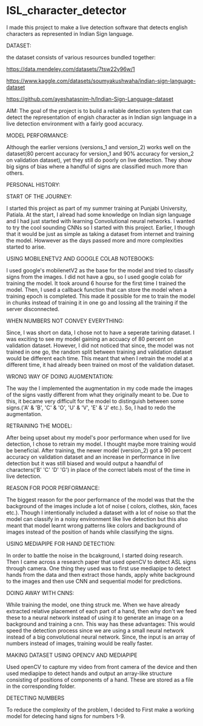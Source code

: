 # ISL_character_detector
I made this project to make a live detection software that detects english characters as represented in Indian Sign language.


DATASET:

the dataset consists of various resources bundled together:

https://data.mendeley.com/datasets/7tsw22y96w/1

https://www.kaggle.com/datasets/soumyakushwaha/indian-sign-language-dataset

https://github.com/ayeshatasnim-h/Indian-Sign-Language-dataset


AIM:
The goal of the project is to build a reliable detection system that can detect the representation of engish character as in Indian sign language in a live detection environment with a fairly good accuracy.

MODEL PERFORMANCE:

Although the earlier versions (versions_1 and version_2) works well on the dataset(80 percent accuracy for version_1 and 90% accuracy for version_2 on validation dataset), yet they still do poorly on live detection. They show big signs of bias where a handful of signs are classified much more than others.


PERSONAL HISTORY:


START OF THE JOURNEY:

I started this project as part of my summer training at Punjabi University, Patiala. At the start, I alread had some knowledge on Indian sign language and I had just started with learning Convolutional neural networks. I wanted to try the cool sounding CNNs so I started with this project. Earlier, I though that it would be just as simple as taking a dataset from internet and training the model. Howwever as the days passed more and more complexities started to arise.


USING MOBILENETV2 AND GOOGLE COLAB NOTEBOOKS:

I used google's mobilenetV2 as the base for the model and tried to classify signs from the images. I did not have a gpu, so I used google colab for training the model. It took around 6 hourse for the first time I trained the model. Then, I used a callback function that can store the model when a training epoch is completed. This made it possible for me to train the model in chunks instead of training it in one go and lossing all the training if the server disconnected.


WHEN NUMBERS NOT CONVEY EVERYTHING:

Since, I was short on data, I chose not to have a seperate tarining dataset. I was exciting to see my model gaining an accuacy of 80 percent on validation dataset. However, I did not noticed that since, the model was not trained in one go, the random split between training and validation dataset would be different each time. This meant that when I retrain the model at a different time, it had already been trained on most of the validation dataset.

WRONG WAY OF DOING AUGMENTATION:

The way the I implemented the augmentation in my code made the images of the signs vastly different from what they originally meant to be. Due to this, it became very difficult for the model to distinguish between some signs.('A' & 'B', 'C' & 'O', 'U' & 'V', 'E' & 'J' etc.). So, I had to redo the augmentation.


RETRAINING THE MODEL:

After being upset about my model's poor performance when used for live detection, I chose to retrain my model. I thought maybe more training would be beneficial. After training, the newer model (version_2) got a 90 percent accuracy on validation dataset and an increase in performance in live detection but it was still biased and would output a haandful of characters('B' 'C' 'D' 'G') in place of the correct labels most of the time in live detection.


REASON FOR POOR PERFORMANCE:

The biggest reason for the poor performance of the model was that the the background of the images include a lot of noise ( colors, clothes, skin, faces etc.). Though I intentionally included a dataset with a lot of noise so that the model can classify in a noisy environment like live detection but this also meant that model learnt wrong patterns like colors and background of images instead of the position of hands while classifying the signs.


USING MEDIAPIPE FOR HAND DETECTION:

In order to battle the noise in the bcakground, I started doing research. Then I came across a research paper that used openCV to detect ASL signs through camera. One thing they used was to first use mediapipe to detect hands from the data and then extract those hands, apply white background to the images and then use CNN and sequential model for predictions.


DOING AWAY WITH CNNS:

While training the model, one thing struck me. When we have already extracted relative placement of each part of a hand, then why don't we feed these to a neural network instead of using it to generate an image on a background and training a cnn. This way has these advantages:
    This would speed the detection process since we are using a small neural network instead of a big convolutional neural network.
    Since, the input is an array of numbers instead of images, training would be really faster.


MAKING DATASET USING OPENCV AND MEDIAPIPE

Used openCV to capture my video from front camera of the device and then used mediapipe to detect hands and output an array-like structure consisting of positions of components of a hand. These are stored as a file in the corresponding folder.  


DETECTING NUMBERS

To reduce the complexity of the problem, I decided to First make a working model for detecing hand signs for numbers 1-9.